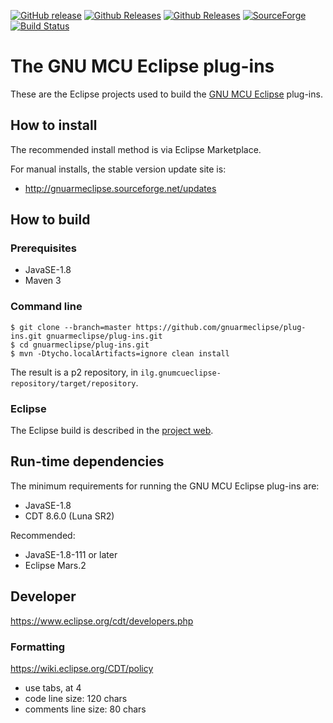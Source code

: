 [![GitHub release](https://img.shields.io/github/release/gnuarmeclipse/plug-ins.svg)](https://github.com/gnuarmeclipse/plug-ins/releases/latest) [![Github Releases](https://img.shields.io/github/downloads/gnuarmeclipse/plug-ins/latest/total.svg)](https://github.com/gnuarmeclipse/plug-ins/releases/latest) [![Github Releases](https://img.shields.io/github/downloads/gnuarmeclipse/plug-ins/total.svg)](https://github.com/gnuarmeclipse/plug-ins/releases/latest) [![SourceForge](https://img.shields.io/sourceforge/dt/gnuarmeclipse.svg?label=SF%20downloads)](https://sourceforge.net/projects/gnuarmeclipse/files/) [![Build Status](https://travis-ci.org/gnuarmeclipse/plug-ins.svg?branch=develop)](https://travis-ci.org/gnuarmeclipse/plug-ins) 

# The GNU MCU Eclipse plug-ins

These are the Eclipse projects used to build the [GNU MCU Eclipse](http://gnuarmeclipse.github.io) plug-ins.

## How to install

The recommended install method is via Eclipse Marketplace.

For manual installs, the stable version update site is:

- http://gnuarmeclipse.sourceforge.net/updates

## How to build

### Prerequisites

- JavaSE-1.8
- Maven 3

### Command line

```
$ git clone --branch=master https://github.com/gnuarmeclipse/plug-ins.git gnuarmeclipse/plug-ins.git
$ cd gnuarmeclipse/plug-ins.git
$ mvn -Dtycho.localArtifacts=ignore clean install
```

The result is a p2 repository, in `ilg.gnumcueclipse-repository/target/repository`.

### Eclipse

The Eclipse build is described in the [project web](http://gnuarmeclipse.github.io/developer/build-procedure/).

## Run-time dependencies

The minimum requirements for running the GNU MCU Eclipse plug-ins are:

- JavaSE-1.8
- CDT 8.6.0 (Luna SR2)

Recommended:

- JavaSE-1.8-111 or later
- Eclipse Mars.2

## Developer

https://www.eclipse.org/cdt/developers.php

### Formatting

https://wiki.eclipse.org/CDT/policy

- use tabs, at 4
- code line size: 120 chars
- comments line size: 80 chars
